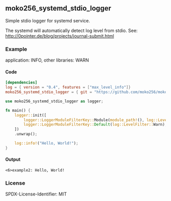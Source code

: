 ## moko256_systemd_stdio_logger
Simple stdio logger for systemd service.

The systemd will automatically detect log level from stdio. See: http://0pointer.de/blog/projects/journal-submit.html


### Example
application: INFO, other libraries: WARN

#### Code
```toml
[dependencies]
log = { version = "0.4", features = ["max_level_info"]}
moko256_systemd_stdio_logger = { git = "https://github.com/moko256/moko256_systemd_stdio_logger_rust.git", tag = "v1.0.0" }
```

```rust
use moko256_systemd_stdio_logger as logger;

fn main() {
    logger::init([
        logger::LoggerModuleFilterKey::Module(module_path!(), log::LevelFilter::Info),
        logger::LoggerModuleFilterKey::Default(log::LevelFilter::Warn),
    ])
    .unwrap();

    log::info!("Hello, World!");
}
```

#### Output
```
<6>example2: Hello, World!
```

### License
SPDX-License-Identifier: MIT
